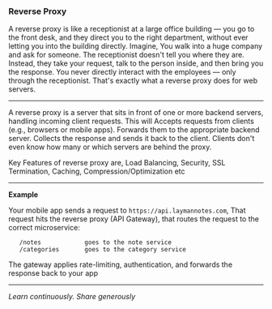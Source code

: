 ### Reverse Proxy

A reverse proxy is like a receptionist at a large office building — you go to the front desk, and they direct you to the right department, without ever letting you into the building directly. Imagine, You walk into a huge company and ask for someone. The receptionist doesn't tell you where they are. Instead, they take your request, talk to the person inside, and then bring you the response. You never directly interact with the employees — only through the receptionist. That's exactly what a reverse proxy does for web servers.

---

A reverse proxy is a server that sits in front of one or more backend servers, handling incoming client requests. This will Accepts requests from clients (e.g., browsers or mobile apps).  Forwards them to the appropriate backend server. Collects the response and sends it back to the client. Clients don't even know how many or which servers are behind the proxy.

Key Features of reverse proxy are, Load Balancing, Security, SSL Termination, Caching, Compression/Optimization etc

---

**Example**

Your mobile app sends a request to `https://api.laymannotes.com`, That request hits the reverse proxy (API Gateway), that routes the request to the correct microservice:

```
   /notes            goes to the note service
   /categories       goes to the category service
```


The gateway applies rate-limiting, authentication, and forwards the response back to your app

---

*Learn continuously. Share generously*






